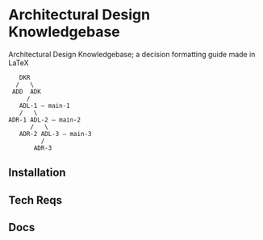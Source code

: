 # Architectural Design Knowledgebase

Architectural Design Knowledgebase; a decision formatting guide made in LaTeX

       DKR
      /   \
     ADD  ADK
         /   
       ADL-1 — main-1
       /   \
    ADR-1 ADL-2 — main-2 
          /   \
       ADR-2 ADL-3 — main-3
             /   
           ADR-3

## Installation

## Tech Reqs

## Docs

